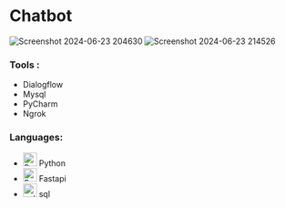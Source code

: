 # Chatbot
![Screenshot 2024-06-23 204630](https://github.com/Nis-nischith/Chatbot/assets/119352488/089e1534-8cdf-4e74-af65-403866471be9)
![Screenshot 2024-06-23 214526](https://github.com/Nis-nischith/Chatbot/assets/119352488/b8e36e6d-b3a2-4778-ab56-8bdbc1a3c931)

<h3>Tools : </h3>
<ul>
  <li> Dialogflow</li>
  <li>Mysql</li>
  <li>PyCharm</li>
  <li>Ngrok</li>
</ul>
<h3>Languages: </h3>
<ul>
  <li><img src="https://upload.wikimedia.org/wikipedia/commons/c/c3/Python-logo-notext.svg" alt="Python" width="24" height="24"> Python</li>
  <li><img src="https://fastapi.tiangolo.com/img/logo-margin/logo-teal.png" alt="Fastapi" width="24" height="24"> Fastapi</li>
  <li><img src="https://upload.wikimedia.org/wikipedia/commons/8/87/Sql_data_base_with_logo.png" alt="sql" width="24" height="24"> sql</li>
                                                                                                                                      
</ul>
